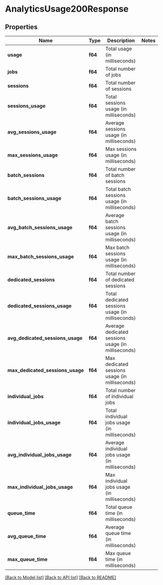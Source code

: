 # AnalyticsUsage200Response

## Properties

Name | Type | Description | Notes
------------ | ------------- | ------------- | -------------
**usage** | **f64** | Total usage (in milliseconds) | 
**jobs** | **f64** | Total number of jobs | 
**sessions** | **f64** | Total number of sessions | 
**sessions_usage** | **f64** | Total sessions usage (in milliseconds) | 
**avg_sessions_usage** | **f64** | Average sessions usage (in milliseconds) | 
**max_sessions_usage** | **f64** | Max sessions usage (in milliseconds) | 
**batch_sessions** | **f64** | Total number of batch sessions | 
**batch_sessions_usage** | **f64** | Total batch sessions usage (in milliseconds) | 
**avg_batch_sessions_usage** | **f64** | Average batch sessions usage (in milliseconds) | 
**max_batch_sessions_usage** | **f64** | Max batch sessions usage (in milliseconds) | 
**dedicated_sessions** | **f64** | Total number of dedicated sessions | 
**dedicated_sessions_usage** | **f64** | Total dedicated sessions usage (in milliseconds) | 
**avg_dedicated_sessions_usage** | **f64** | Average dedicated sessions usage (in milliseconds) | 
**max_dedicated_sessions_usage** | **f64** | Max dedicated sessions usage (in milliseconds) | 
**individual_jobs** | **f64** | Total number of individual jobs | 
**individual_jobs_usage** | **f64** | Total individual jobs usage  (in milliseconds) | 
**avg_individual_jobs_usage** | **f64** | Average individual jobs usage  (in milliseconds) | 
**max_individual_jobs_usage** | **f64** | Max individual jobs usage (in milliseconds) | 
**queue_time** | **f64** | Total queue time (in milliseconds) | 
**avg_queue_time** | **f64** | Average queue time (in milliseconds) | 
**max_queue_time** | **f64** | Max queue time  (in milliseconds) | 

[[Back to Model list]](../README.md#documentation-for-models) [[Back to API list]](../README.md#documentation-for-api-endpoints) [[Back to README]](../README.md)


